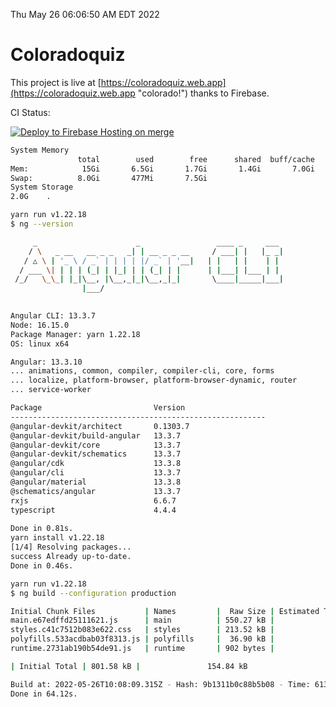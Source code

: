 Thu May 26 06:06:50 AM EDT 2022

# Coloradoquiz


This project is live at [https://coloradoquiz.web.app](https://coloradoquiz.web.app "colorado!") thanks to Firebase.

CI Status: 

[![Deploy to Firebase Hosting on merge](https://github.com/teamkushal/coloradoquiz/actions/workflows/firebase-hosting-merge.yml/badge.svg)](https://github.com/teamkushal/coloradoquiz/actions/workflows/firebase-hosting-merge.yml)

```bash
System Memory
               total        used        free      shared  buff/cache   available
Mem:            15Gi       6.5Gi       1.7Gi       1.4Gi       7.0Gi       7.1Gi
Swap:          8.0Gi       477Mi       7.5Gi
System Storage
2.0G	.
```
```bash
yarn run v1.22.18
$ ng --version

     _                      _                 ____ _     ___
    / \   _ __   __ _ _   _| | __ _ _ __     / ___| |   |_ _|
   / △ \ | '_ \ / _` | | | | |/ _` | '__|   | |   | |    | |
  / ___ \| | | | (_| | |_| | | (_| | |      | |___| |___ | |
 /_/   \_\_| |_|\__, |\__,_|_|\__,_|_|       \____|_____|___|
                |___/
    

Angular CLI: 13.3.7
Node: 16.15.0
Package Manager: yarn 1.22.18
OS: linux x64

Angular: 13.3.10
... animations, common, compiler, compiler-cli, core, forms
... localize, platform-browser, platform-browser-dynamic, router
... service-worker

Package                         Version
---------------------------------------------------------
@angular-devkit/architect       0.1303.7
@angular-devkit/build-angular   13.3.7
@angular-devkit/core            13.3.7
@angular-devkit/schematics      13.3.7
@angular/cdk                    13.3.8
@angular/cli                    13.3.7
@angular/material               13.3.8
@schematics/angular             13.3.7
rxjs                            6.6.7
typescript                      4.4.4
    
Done in 0.81s.
yarn install v1.22.18
[1/4] Resolving packages...
success Already up-to-date.
Done in 0.46s.
```
```bash
yarn run v1.22.18
$ ng build --configuration production

Initial Chunk Files           | Names         |  Raw Size | Estimated Transfer Size
main.e67edffd25111621.js      | main          | 550.27 kB |               130.04 kB
styles.c41c7512b083e622.css   | styles        | 213.52 kB |                12.57 kB
polyfills.533acdbab03f8313.js | polyfills     |  36.90 kB |                11.72 kB
runtime.2731ab190b54de91.js   | runtime       | 902 bytes |               517 bytes

| Initial Total | 801.58 kB |               154.84 kB

Build at: 2022-05-26T10:08:09.315Z - Hash: 9b1311b0c88b5b08 - Time: 61307ms
Done in 64.12s.
```
